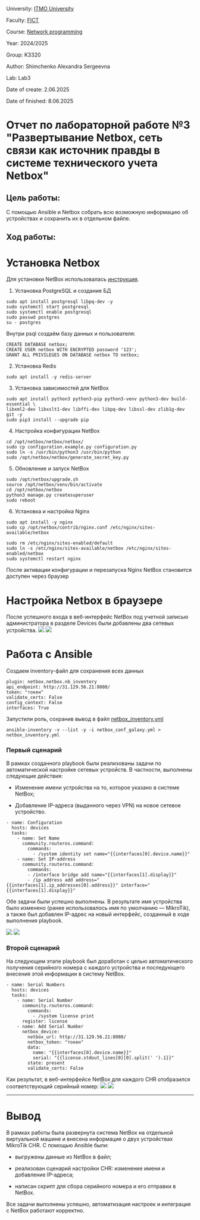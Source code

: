 University: [ITMO University](https://itmo.ru/ru/)

Faculty: [FICT](https://fict.itmo.ru)

Course: [Network programming](https://github.com/itmo-ict-faculty/network-programming)

Year: 2024/2025

Group: K3320

Author: Shimchenko Alexandra Sergeevna

Lab: Lab3

Date of create: 2.06.2025

Date of finished: 8.06.2025

# Отчет по лабораторной работе №3 "Развертывание Netbox, сеть связи как источник правды в системе технического учета Netbox" #

## Цель работы: ##
С помощью Ansible и Netbox собрать всю возможную информацию об устройствах и сохранить их в отдельном файле.

## Ход работы: ##


#  Установка Netbox  
Для установки NetBox использовалась [инструкция](https://docs.netbox.dev/en/stable/installation/).
1. Установка PostgreSQL и создание БД
```
sudo apt install postgresql libpq-dev -y
sudo systemctl start postgresql
sudo systemctl enable postgresql
sudo passwd postgres
su - postgres
```
Внутри psql создаём базу данных и пользователя:

```
CREATE DATABASE netbox;
CREATE USER netbox WITH ENCRYPTED password '123';
GRANT ALL PRIVILEGES ON DATABASE netbox TO netbox;
```
2. Установка Redis
```
sudo apt install -y redis-server
```

3. Установка зависимостей для NetBox
```
sudo apt install python3 python3-pip python3-venv python3-dev build-essential \
libxml2-dev libxslt1-dev libffi-dev libpq-dev libssl-dev zlib1g-dev git -y
sudo pip3 install --upgrade pip
```
4. Настройка конфигурации NetBox
```
cd /opt/netbox/netbox/netbox/
sudo cp configuration.example.py configuration.py
sudo ln -s /usr/bin/python3 /usr/bin/python
sudo /opt/netbox/netbox/generate_secret_key.py
```
5. Обновление и запуск NetBox
```
sudo /opt/netbox/upgrade.sh
source /opt/netbox/venv/bin/activate
cd /opt/netbox/netbox
python3 manage.py createsuperuser
sudo reboot
```
6. Установка и настройка Nginx
```
sudo apt install -y nginx
sudo cp /opt/netbox/contrib/nginx.conf /etc/nginx/sites-available/netbox
```
```
sudo rm /etc/nginx/sites-enabled/default
sudo ln -s /etc/nginx/sites-available/netbox /etc/nginx/sites-enabled/netbox
sudo systemctl restart nginx
```
После активации конфигурации и перезапуска Nginx NetBox становится доступен через браузер 

# Настройка Netbox в браузере 
После успешного входа в веб-интерфейс NetBox под учетной записью администратора в разделе Devices были добавлены два сетевых устройства.
![](pics/1.jpg) 
![](pics/2.jpg) 

# Работа с Ansible 
Создаем inventory-файл для сохранения всех данных
```
plugin: netbox.netbox.nb_inventory
api_endpoint: http://31.129.56.21:8080/
token: "токен"
validate_certs: False
config_context: False
interfaces: True
```
Запустили роль, сохранив вывод в файл [netbox_inventory.yml](./netbox_inventory.yml)
```
ansible-inventory -v --list -y -i netbox_conf_galaxy.yml > netbox_inventory.yml
```
### Первый сценарий ###

В рамках созданного playbook были реализованы задачи по автоматической настройке сетевых устройств. В частности, выполнены следующие действия:

- Изменение имени устройства на то, которое указано в системе NetBox;

- Добавление IP-адреса (выданного через VPN) на новое сетевое устройство.
```
- name: Configuration
  hosts: devices
  tasks:
    - name: Set Name
      community.routeros.command:
        commands:
          - /system identity set name="{{interfaces[0].device.name}}"
    - name: Set IP-address
      community.routeros.command:
        commands:
        - /interface bridge add name="{{interfaces[1].display}}"
        - /ip address add address="{{interfaces[1].ip_addresses[0].address}}" interface="{{interfaces[1].display}}"
```
Обе задачи были успешно выполнены. В результате имя устройства было изменено (ранее использовалось имя по умолчанию — MikroTik), а также был добавлен IP-адрес на новый интерфейс, созданный в ходе выполнения playbook. 

 ![](pics/3.jpg)
 ![](pics/4.jpg)

### Второй сценарий ### 
На следующем этапе playbook был доработан с целью автоматического получения серийного номера с каждого устройства и последующего внесения этой информации в систему NetBox.
```
- name: Serial Numbers
  hosts: devices
  tasks:
    - name: Serial Number
      community.routeros.command:
        commands:
          - /system license print
      register: license
    - name: Add Serial Number
      netbox_device:
        netbox_url: http://31.129.56.21:8080/
        netbox_token: "токен"
        data:
          name: "{{interfaces[0].device.name}}"
          serial: "{{license.stdout_lines[0][0].split(' ').1}}"
        state: present
        validate_certs: False
```
Как результат, в веб-интерфейсе NetBox для каждого CHR отобразился соответствующий серийный номер:
 ![](pics/5.jpg) 
 ![](pics/6.jpg) 



---  
# Вывод
В рамках работы была развернута система NetBox на отдельной виртуальной машине и внесена информация о двух устройствах MikroTik CHR. С помощью Ansible были:

- выгружены данные из NetBox в файл;

- реализован сценарий настройки CHR: изменение имени и добавление IP-адреса;

- написан скрипт для сбора серийного номера и его отправки в NetBox.

Все задачи выполнены успешно, автоматизация настроек и интеграция с NetBox работают корректно.

